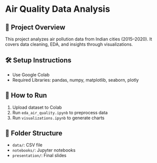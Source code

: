 # Air Quality Data Analysis

## 📌 Project Overview
This project analyzes air pollution data from Indian cities (2015–2020). It covers data cleaning, EDA, and insights through visualizations.

## 🛠️ Setup Instructions
- Use Google Colab
- Required Libraries: pandas, numpy, matplotlib, seaborn, plotly

## 🚀 How to Run
1. Upload dataset to Colab
2. Run `eda_air_quality.ipynb` to preprocess data
3. Run `visualizations.ipynb` to generate charts

## 📁 Folder Structure
- `data/`: CSV file
- `notebooks/`: Jupyter notebooks
- `presentation/`: Final slides


